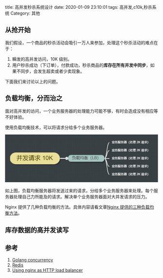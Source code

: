 title: 高并发秒杀系统设计
date: 2020-01-09 23:10:01
tags: 高并发,c10k,秒杀系统
Category: 其他

## 从抢开始

我们假设，一个商品的秒杀活动会吸引一万人来参加，处理这个秒杀活动的难点在于：

1. 瞬发的高并发访问，10K 级别。
2. 用户秒杀成功（下订单），付款成功，秒杀商品的**库存在所有并发中同步**，如果不同步，会发生超卖或者少卖现象。

下面我们来讨论以上的问题。

## 负载均衡，分而治之

面对高并发的访问，一个业务服务器的处理能力可能不够，有时会造成没有相应等不好体验。

使用负载均衡技术，可以将请求分给多个业务服务器。

![图片](./images/并发请求+10K.png)

如上图，负载均衡服务器将发送过来的请求，分给多个业务服务器来处理。每个服务器处理自己力所能及的请求。解决单个业务服务器面对大并发请求的压力。

Nginx 提供了几种负载均衡的方法。具体内容请看文章[Nginx 提供的三种负载均衡方法]()。

## 库存数据的高并发读写



## 参考

1. [Golang concurrency](https://tour.golang.org/concurrency/1)
2. [Redis]()
3. [Using nginx as HTTP load balancer](https://nginx.org/en/docs/http/load_balancing.html)


